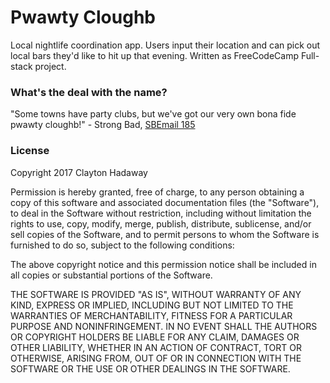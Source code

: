 # Pwawty Cloughb
Local nightlife coordination app. Users input their location and can pick out local bars they'd like to hit up that evening. Written as FreeCodeCamp Full-stack project.

### What's the deal with the name?
"Some towns have party clubs, but we've got our very own bona fide pwawty cloughb!" - Strong Bad, [SBEmail 185](http://www.homestarrunner.com/sbemail185.html)

### License
Copyright 2017 Clayton Hadaway

Permission is hereby granted, free of charge, to any person obtaining a copy of this software and associated documentation files (the "Software"), to deal in the Software without restriction, including without limitation the rights to use, copy, modify, merge, publish, distribute, sublicense, and/or sell copies of the Software, and to permit persons to whom the Software is furnished to do so, subject to the following conditions:

The above copyright notice and this permission notice shall be included in all copies or substantial portions of the Software.

THE SOFTWARE IS PROVIDED "AS IS", WITHOUT WARRANTY OF ANY KIND, EXPRESS OR IMPLIED, INCLUDING BUT NOT LIMITED TO THE WARRANTIES OF MERCHANTABILITY, FITNESS FOR A PARTICULAR PURPOSE AND NONINFRINGEMENT. IN NO EVENT SHALL THE AUTHORS OR COPYRIGHT HOLDERS BE LIABLE FOR ANY CLAIM, DAMAGES OR OTHER LIABILITY, WHETHER IN AN ACTION OF CONTRACT, TORT OR OTHERWISE, ARISING FROM, OUT OF OR IN CONNECTION WITH THE SOFTWARE OR THE USE OR OTHER DEALINGS IN THE SOFTWARE.
